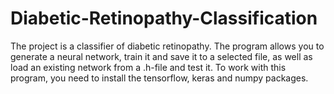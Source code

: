 # Diabetic-Retinopathy-Classification
The project is a classifier of diabetic retinopathy.
The program allows you to generate a neural network, train it and save it to a selected file, as well as load an existing network from a .h-file and test it.
To work with this program, you need to install the tensorflow, keras and numpy packages.
